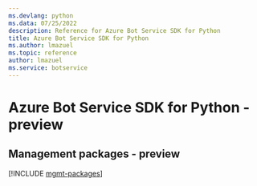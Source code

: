 ```yaml
---
ms.devlang: python
ms.data: 07/25/2022
description: Reference for Azure Bot Service SDK for Python
title: Azure Bot Service SDK for Python
ms.author: lmazuel
ms.topic: reference
author: lmazuel
ms.service: botservice
---
```

# Azure Bot Service SDK for Python - preview

## Management packages - preview
[!INCLUDE [mgmt-packages](bot-service-mgmt-index.md)]